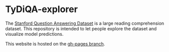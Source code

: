 # TyDiQA-explorer
The [Stanford Question Answering Dataset](https://stanford-qa.com) is a large reading comprehension dataset.
This repository is intended to let people explore the dataset and visualize model predictions.

This website is hosted on the [gh-pages branch](https://github.com/rajpurkar/SQuAD-explorer/tree/gh-pages).
